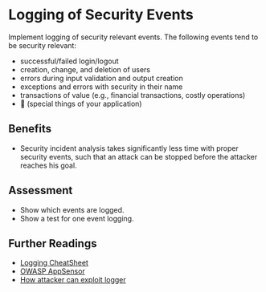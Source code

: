 # Logging of Security Events

Implement logging of security relevant events. The following events tend to be security relevant:
- successful/failed login/logout
- creation, change, and deletion of users
- errors during input validation and output creation
- exceptions and errors with security in their name
- transactions of value (e.g., financial transactions, costly operations)
- :unicorn: (special things of your application)

## Benefits

- Security incident analysis takes significantly less time with proper security events, such that an attack can be stopped before the attacker reaches his goal.

## Assessment

- Show which events are logged.
- Show a test for one event logging.

## Further Readings

- [Logging CheatSheet](https://cheatsheetseries.owasp.org/cheatsheets/Logging_Cheat_Sheet.html)
- [OWASP AppSensor](http://www.appsensor.org)
- [How attacker can exploit logger](https://owasp.org/www-community/attacks/Log_Injection)
